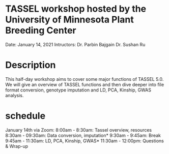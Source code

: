 # TASSEL workshop hosted by the University of Minnesota Plant Breeding Center
Date: January 14, 2021
Intructors:
Dr. Parbin Bajgain
Dr. Sushan Ru

# Description
This half-day workshop aims to cover some major functions of TASSEL 5.0. We will give an overview of TASSEL functions and then dive deeper into file format conversion, genotype imputation and LD, PCA, Kinship, GWAS analysis.

# schedule
January 14th via Zoom:
8:00am - 8:30am: Tassel overview, resources 
8:30am - 09:30am: Data conversion, imputation* 
9:30am - 9:45am: Break
9:45am - 11:30am: LD, PCA, Kinship, GWAS* 
11:30am - 12:00pm: Questions & Wrap-up
